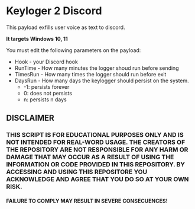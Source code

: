 # Keyloger 2 Discord

This payload exfills user voice as text to discord.

**It targets Windows 10, 11**

You must edit the following parameters on the payload:
* Hook - your Discord hook
* RunTime - How many minutes the logger shoud run before sending
* TimesRun - How many times the logger should run before exit
* DaysRun - How many days the keylogger should persist on the system.
    * -1: persists forever
    * 0: does not persists
    * n: persists n days

## DISCLAIMER
### THIS SCRIPT IS FOR EDUCATIONAL PURPOSES ONLY AND IS NOT INTENDED FOR REAL-WORD USAGE. THE CREATORS OF THE REPOSITORY ARE NOT RESPONSIBLE FOR ANY HARM OR DAMAGE THAT MAY OCCUR AS A RESULT OF USING THE INFORMATION OR CODE PROVIDED IN THIS REPOSITORY. BY ACCESSING AND USING THIS REPOSITORE YOU ACKNOWLEDGE AND AGREE THAT YOU DO SO AT YOUR OWN RISK.
#### **FAILURE TO COMPLY MAY RESULT IN SEVERE CONSECUENCES!**